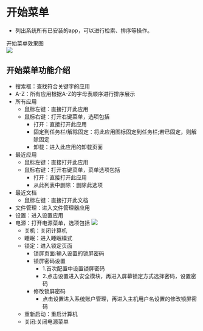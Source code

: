 # 开始菜单
   - 列出系统所有已安装的app，可以进行检索、排序等操作。
   
开始菜单效果图  
![](pic/kaishicaidan/startmenu.png)

## 开始菜单功能介绍
   - 搜索框：查找符合关键字的应用
   - A-Z：所有应用根据A-Z的字母表顺序进行排序展示
   - 所有应用
      - 鼠标左键：直接打开此应用
      - 鼠标右键：打开右键菜单，选项包括
         - 打开：直接打开此应用
         - 固定到任务栏/解除固定：将此应用图标固定到任务栏;若已固定，则解除固定
         - 卸载：进入此应用的卸载页面
   - 最近应用
      - 鼠标左键：直接打开此应用
      - 鼠标右键：打开右键菜单，菜单选项包括
         - 打开：直接打开此应用
         - 从此列表中删除：删除此选项
   - 最近文档
      - 鼠标左键：直接打开此文档   
   - 文件管理：进入文件管理器应用
   - 设置：进入设置应用
   - 电源：打开电源菜单，选项包括
![](pic/kaishicaidan/powerMenu.png)
      - 关机：关闭计算机
      - 睡眠：进入睡眠模式
      - 锁定：进入锁定页面
         - 锁屏页面:输入设置的锁屏密码
         - 锁屏密码设置
            - 1.首次配置中设置锁屏密码
            - 2.点击设置进入安全模块，再进入屏幕锁定方式选择密码，设置密码
         - 修改锁屏密码
            - 点击设置进入系统账户管理，再进入主机用户名设置的修改锁屏密码
      - 重新启动：重启计算机
      - 关闭:关闭电源菜单
